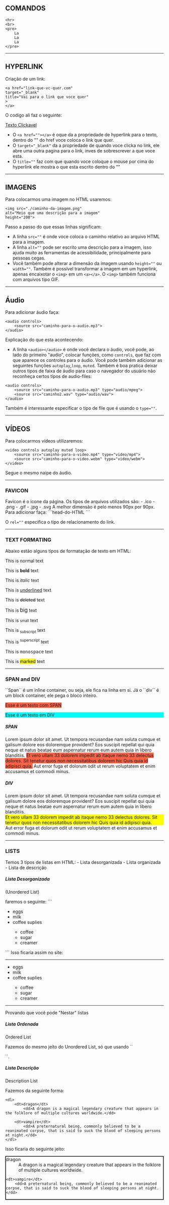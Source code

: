 <h2>COMANDOS</h2>

```
<hr>
<br>
<pre>
	La
	La
	La
</pre>
```

<hr>

<h2>HYPERLINK</h2>

Criação de um link:
```
<a href="link-que-vc-quer.com"
target="_blank"
title="Vai para o link que voce quer"
>
</a>
```
O codigo ali faz o seguinte:

<a href="link-que-vc-quer.com"
target="_blank"
title="Vai para o link que voce quer">
Texto Clickavel
</a>

- O ```<a href=""></a>``` é oque da a propriedade de hyperlink para o texto, dentro do "" do href voce coloca o link que quer.
- O ``target="_blank"`` da a propriedade de quando voce clicka no link, ele abre uma outra pagina para o link, inves de sobrescrever a que voce esta.
- O ``title=""`` faz com que quando voce coloque o mouse por cima do hyperlink ele mostra o que esta escrito dentro do ""

<hr>

<h2>IMAGENS</h2>

Para colocarmos uma imagem no HTML usaremos:

```
<img src="./caminho-da-imagem.png"
alt="Meio que uma descrição para a imagem"
height="200">
```

Passo a passo do que essas linhas significam:
- A linha ``src=""`` é onde voce coloca o caminho relativo ao arquivo HTML para a imagem.
- A linha ``alt=""`` pode ser escrito uma descrição para a imagem, isso ajuda muito as ferramentas de acessibilidade, principalmente para pessoas cegas.
- Você também pode alterar a dimensão da imagem usando ``height=""`` ou ``width=""``.
Também é possível transformar a imagem em um hyperlink, apenas encaixotar o ``<img>`` em um ``<a></a>``.
O ``<img>`` também funciona com arquivos tipo GIF.

<hr>

<h2>Áudio</h2>

Para adicionar áudio faça:

```
<audio controls>
	<source src="caminho-para-o-audio.mp3">
</audio>
```

Explicação do que esta acontecendo:
- A linha ``<audio></audio>`` é onde você declara o áudio, você pode, ao lado do primeiro "audio", colocar funções, como ``controls``, que faz com que aparece os controles para o áudio. Você pode também adicionar as seguintes funções ``autoplay``,``loop``, ``muted``. Também é boa pratica deixar outros tipos de faixa de áudio para caso o navegador do usuário não reconheça certos tipos de audio-files:
```
<audio controls>
	<source src="caminho-para-o-audio.mp3" type="audio/mpeg">
	<source src="caminho2.wav" type="audio/wav">
</audio>
```

Também é interessante especificar o tipo de file que é usando o ``type=""``.

<hr>

<h2>VÍDEOS</h2>
Para colocarmos vídeos utilizaremos:

```
<video controls autoplay muted loop>
	<source src="caminho-para-o-video.mp4" type="video/mp4">
	<source src="caminho-para-o-video.webm" type="video/webm">
</video>
```

Segue o mesmo naipe do áudio.

<hr>

<h3>FAVICON</h3>
Favicon é o ícone da página. Os tipos de arquivos utilizados são:
- .ico
- .png
- .gif
- .jpg
- .svg
A melhor dimensão é pelo menos 90px por 90px.
Para adicionar faça:
```head-do-HTML
<link rel="icon" type="image/jpg" href="./caminho-icone.jpg">
```

O ``rel=""`` especifica o tipo de relacionamento do link.

<hr>

<h3>TEXT FORMATING</h3>

Abaixo estão alguns tipos de formatação de texto em HTML:

<p>This is normal text</p>
<p>This is <b>bold</b> text</p>
<p>This is <i>italic</i> text</p>
<p>This is <u>underlined</u> text</p>
<p>This is <del>deleted</del> text</p>
<p>This is <big>big</big> text</p>
<p>This is <small>small</small> text</p>
<p>This is <sub>subscript</sub> text</p>
<p>This is <sup>superscript</sup> text</p>
<p>This is <tt>monospace</tt> text</p>
<p>This is <mark>marked</mark> text</p>
<hr>

<h3>SPAN and DIV</h3>
``Span`` é um inline container, ou seja, ele fica na linha em si.
Já o ``div`` é um block container, ele pega o bloco inteiro.

<span style="background-color: tomato">Esse é um texto com SPAN</span>
<div style="background-color: cyan">Esse é um texto em DIV</div>

<h5>SPAN</h5>
Lorem ipsum dolor sit amet. Ut tempora recusandae nam soluta cumque et galisum dolore eos doloremque provident? Eos suscipit repellat qui quia neque et natus beatae eum aspernatur rerum eum autem quia in libero blanditiis.
<span style="background-color: tomato">Et vero ullam 33 dolorem impedit ab itaque nemo 33 delectus dolores. Sit tenetur quos non necessitatibus dolorem hic Quis quia id adipisci quia.</span> Aut error fuga et dolorum odit ut rerum voluptatem et enim accusamus et commodi minus.

<h5>DIV</h5>
Lorem ipsum dolor sit amet. Ut tempora recusandae nam soluta cumque et galisum dolore eos doloremque provident? Eos suscipit repellat qui quia neque et natus beatae eum aspernatur rerum eum autem quia in libero blanditiis.
<div style="background-color: yellow">Et vero ullam 33 dolorem impedit ab itaque nemo 33 delectus dolores. Sit tenetur quos non necessitatibus dolorem hic Quis quia id adipisci quia.</div> Aut error fuga et dolorum odit ut rerum voluptatem et enim accusamus et commodi minus.

<hr>

<h3>LISTS</h3>
Temos 3 tipos de listas em HTML:
- Lista desorganizada
- Lista organizada
- Lista de descrição

<div>
<h5>Lista Desorganizada</h5>
<p>(Unordered List)</p>
</div>
faremos o seguinte:
```
<ul>
	<li>eggs</li>
	<li>milk</li>
	<li>coffee suplies</li>
	<ul>
		<li>coffee</li>
		<li>sugar</li>
		<li>creamer</li>
	</ul>
</ul>
```
Isso ficaria assim no site:

<hr>
<ul>
	<li>eggs</li>
	<li>milk</li>
	<li>coffee suplies</li>
	<ul>
		<li>coffee</li>
		<li>sugar</li>
		<li>creamer</li>
	</ul>
</ul>
<hr>
 Provando que você pode "Nestar" listas

<h5>Lista Ordenada</h5>
<p>Ordered List</p>
Fazemos do mesmo jeito do Unordered List, só que usando ``<ol></ol>``.

<h5>Lista Descrição</h5>
<p>Description List</p>

Fazemos da seguinte forma:

```
<dl>
	<dt>dragon</dt>
		<dd>A dragon is a magical legendary creature that appears in the folklore of multiple cultures worldwide.</dd>
		
	<dt>vampire</dt>
		<dd>A preternatural being, commonly believed to be a reanimated corpse, that is said to suck the blood of sleeping persons at night.</dd>
</dl>
```

Isso ficaria do seguinte jeito:

<dl style="border: 2px solid">
	<dt>dragon</dt>
		<dd>A dragon is a magical legendary creature that appears in the folklore of multiple cultures worldwide.</dd>
		
	<dt>vampire</dt>
		<dd>A preternatural being, commonly believed to be a reanimated corpse, that is said to suck the blood of sleeping persons at night.</dd>
</dl>
